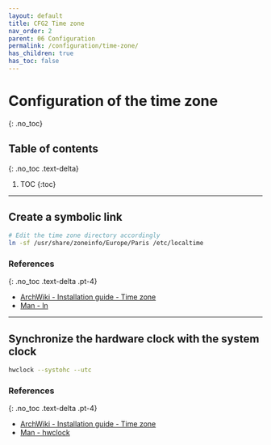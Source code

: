 ```yaml
---
layout: default
title: CFG2 Time zone
nav_order: 2
parent: 06 Configuration
permalink: /configuration/time-zone/
has_children: true
has_toc: false
---
```


# Configuration of the time zone
{: .no_toc}

## Table of contents
{: .no_toc .text-delta}

1. TOC
{:toc}

---

## Create a symbolic link

```bash
# Edit the time zone directory accordingly
ln -sf /usr/share/zoneinfo/Europe/Paris /etc/localtime
```

### References
{: .no_toc .text-delta .pt-4}

- [ArchWiki - Installation guide - Time zone](https://wiki.archlinux.org/index.php/Installation_guide#Time_zone)
- [Man - ln](https://jlk.fjfi.cvut.cz/arch/manpages/man/core/coreutils/ln.1.en)

---

## Synchronize the hardware clock with the system clock

```bash
hwclock --systohc --utc
```

### References
{: .no_toc .text-delta .pt-4}

- [ArchWiki - Installation guide - Time zone](https://wiki.archlinux.org/index.php/Installation_guide#Time_zone)
- [Man - hwclock](https://jlk.fjfi.cvut.cz/arch/manpages/man/hwclock.8)
